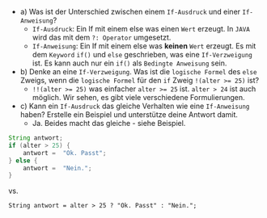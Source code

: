 ﻿* a) Was ist der Unterschied zwischen einem ``If-Ausdruck`` und einer ``If-Anweisung``?
  * ``If-Ausdruck``: Ein If mit einem else was einen ``Wert`` erzeugt. In ``JAVA`` wird das mit dem ``?: Operator`` umgesetzt. 
  * ``If-Anweisung``: Ein If mit einem else was **keinen** ``Wert`` erzeugt. Es mit dem ``Keyword`` ``if()`` und ``else`` geschrieben, was eine ``If-Verzweigung`` ist. Es kann auch nur ein ``if()`` als ``Bedingte Anweisung`` sein.
* b) Denke an eine ``If-Verzweigung``. Was ist die ``logische Formel`` des ``else`` Zweigs, wenn die ``logische Formel`` für den ``if`` Zweig ``!(alter >= 25)`` ist?
  * ``!!(alter >= 25)`` was einfacher ``alter >= 25`` ist. ``alter > 24`` ist auch möglich. Wir sehen, es gibt viele verschiedene Formulierungen.
* c) Kann ein ``If-Ausdruck`` das gleiche Verhalten wie eine ``If-Anweisung`` haben? Erstelle ein Beispiel und unterstütze deine Antwort damit.
  * Ja. Beides macht das gleiche - siehe Beispiel.
```java
String antwort;
if (alter > 25) {
    antwort =  "Ok. Passt";
} else {
    antwort =  "Nein.";
}
```
vs.
```
String antwort = alter > 25 ? "Ok. Passt" : "Nein.";
```